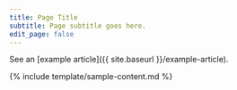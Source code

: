 ```yaml
---
title: Page Title
subtitle: Page subtitle goes here.
edit_page: false
---
```


See an [example article]({{ site.baseurl }}/example-article).

{% include template/sample-content.md %}

